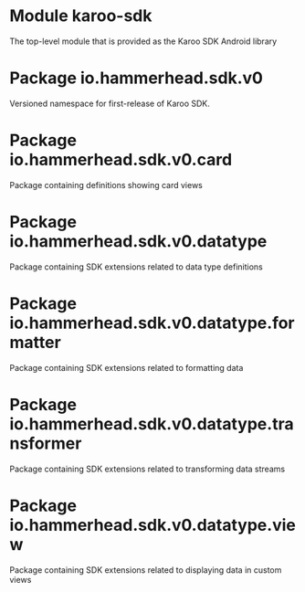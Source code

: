 # Module karoo-sdk

The top-level module that is provided as the Karoo SDK Android library

# Package io.hammerhead.sdk.v0

Versioned namespace for first-release of Karoo SDK.

# Package io.hammerhead.sdk.v0.card

Package containing definitions showing card views

# Package io.hammerhead.sdk.v0.datatype

Package containing SDK extensions related to data type definitions

# Package io.hammerhead.sdk.v0.datatype.formatter

Package containing SDK extensions related to formatting data

# Package io.hammerhead.sdk.v0.datatype.transformer

Package containing SDK extensions related to transforming data streams

# Package io.hammerhead.sdk.v0.datatype.view

Package containing SDK extensions related to displaying data in custom views
